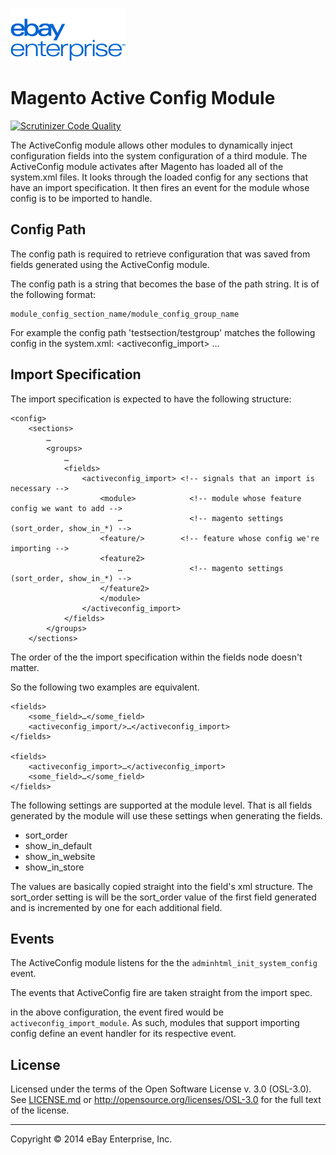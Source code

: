 [![ebay logo](docs/static/logo-vert.png)](http://www.ebayenterprise.com/)

# Magento Active Config Module

[![Scrutinizer Code Quality](https://scrutinizer-ci.com/g/eBayEnterprise/magento-active-config/badges/quality-score.png?b=master)](https://scrutinizer-ci.com/g/eBayEnterprise/magento-active-config/?branch=master)

The ActiveConfig module allows other modules to dynamically inject configuration fields into the system configuration of a third module. The ActiveConfig module activates after Magento has loaded all of the system.xml files. It looks through the loaded config for any sections that have an import specification. It then fires an event for the module whose config is to be imported to handle.

## Config Path

The config path is required to retrieve configuration that was saved
from fields generated using the ActiveConfig module.

The config path is a string that becomes the base of the path string.
It is of the following format:

	module_config_section_name/module_config_group_name

For example the config path 'testsection/testgroup' matches the following config in the system.xml:
	<config>
		<sections>
			<testsection>
				<groups>
					<testgroup>
						<fields>
							<activeconfig_import>
								…

## Import Specification

The import specification is expected to have the following structure:

	<config>
		<sections>
			…
			<groups>
				…
				<fields>
					<activeconfig_import> <!-- signals that an import is necessary -->
						<module>            <!-- module whose feature config we want to add -->
							…               <!-- magento settings (sort_order, show_in_*) -->
						<feature/>        <!-- feature whose config we're importing -->
						<feature2>
							…               <!-- magento settings (sort_order, show_in_*) -->
						</feature2>
						</module>
					</activeconfig_import>
				</fields>
			</groups>
		</sections>

The order of the the import specification within the fields node doesn't matter.

So the following two examples are equivalent.

	<fields>
		<some_field>…</some_field>
		<activeconfig_import/>…</activeconfig_import>
	</fields>

	<fields>
		<activeconfig_import>…</activeconfig_import>
		<some_field>…</some_field>
	</fields>

The following settings are supported at the module level. That is all fields generated by the module will use these settings when generating the fields.

 - sort_order
 - show_in_default
 - show_in_website
 - show_in_store

The values are basically copied straight into the field's xml structure. The sort_order setting is will be the sort_order value of the first field generated and is incremented by one for each additional field.

## Events

The ActiveConfig module listens for the the
`adminhtml_init_system_config` event.

The events that ActiveConfig fire are taken straight from
the import spec.

in the above configuration, the event fired would
be `activeconfig_import_module`. As such, modules that support importing config define an event handler for its respective event.

## License

Licensed under the terms of the Open Software License v. 3.0 (OSL-3.0). See [LICENSE.md](LICENSE.md) or http://opensource.org/licenses/OSL-3.0 for the full text of the license.

- - -
Copyright © 2014 eBay Enterprise, Inc.
